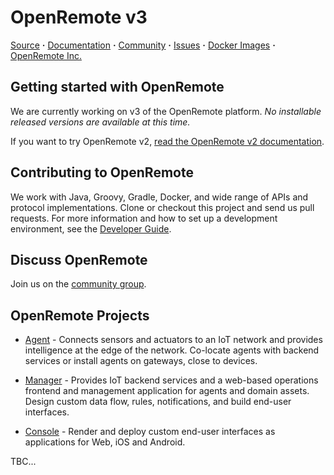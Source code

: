 # OpenRemote v3

[Source](https://github.com/openremote/openremote) **·** [Documentation](https://github.com/openremote/openremote/wiki) **·** [Community](https://groups.google.com/forum/#!forum/openremotecommunity) **·** [Issues](https://github.com/openremote/openremote/issues) **·** [Docker Images](https://hub.docker.com/u/openremote/) **·** [OpenRemote Inc.](http://openremote.com)

## Getting started with OpenRemote

We are currently working on v3 of the OpenRemote platform. *No installable released versions are available at this time.*

If you want to try OpenRemote v2, [read the OpenRemote v2 documentation](https://github.com/openremote/Documentation/wiki).

## Contributing to OpenRemote

We work with Java, Groovy, Gradle, Docker, and wide range of APIs and protocol implementations. Clone or checkout this project and send us pull requests. For more information and how to set up a development environment, see the [Developer Guide](https://github.com/openremote/openremote/wiki).

## Discuss OpenRemote

Join us on the [community group](https://groups.google.com/forum/#!forum/openremotecommunity).

## OpenRemote Projects

* [Agent](https://github.com/openremote/openremote/agent) - Connects sensors and actuators to an IoT network and provides intelligence at the edge of the network. Co-locate agents with backend services or install agents on gateways, close to devices.

* [Manager](https://github.com/openremote/openremote/manager) - Provides IoT backend services and a web-based operations frontend and management application for agents and domain assets. Design custom data flow, rules, notifications, and build end-user interfaces.

* [Console](https://github.com/openremote/openremote/console) - Render and deploy custom end-user interfaces as applications for Web, iOS and Android.

TBC...